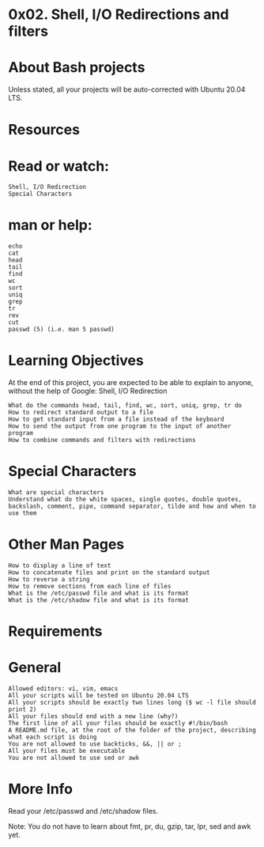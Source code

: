 # 0x02. Shell, I/O Redirections and filters


# About Bash projects

Unless stated, all your projects will be auto-corrected with Ubuntu 20.04 LTS.

# Resources

# Read or watch:

    Shell, I/O Redirection
    Special Characters

# man or help:

    echo
    cat
    head
    tail
    find
    wc
    sort
    uniq
    grep
    tr
    rev
    cut
    passwd (5) (i.e. man 5 passwd)

# Learning Objectives

At the end of this project, you are expected to be able to explain to anyone, without the help of Google:
Shell, I/O Redirection

    What do the commands head, tail, find, wc, sort, uniq, grep, tr do
    How to redirect standard output to a file
    How to get standard input from a file instead of the keyboard
    How to send the output from one program to the input of another program
    How to combine commands and filters with redirections

# Special Characters

    What are special characters
    Understand what do the white spaces, single quotes, double quotes, backslash, comment, pipe, command separator, tilde and how and when to use them

# Other Man Pages

    How to display a line of text
    How to concatenate files and print on the standard output
    How to reverse a string
    How to remove sections from each line of files
    What is the /etc/passwd file and what is its format
    What is the /etc/shadow file and what is its format

# Requirements
# General

    Allowed editors: vi, vim, emacs
    All your scripts will be tested on Ubuntu 20.04 LTS
    All your scripts should be exactly two lines long ($ wc -l file should print 2)
    All your files should end with a new line (why?)
    The first line of all your files should be exactly #!/bin/bash
    A README.md file, at the root of the folder of the project, describing what each script is doing
    You are not allowed to use backticks, &&, || or ;
    All your files must be executable
    You are not allowed to use sed or awk

# More Info

Read your /etc/passwd and /etc/shadow files.

Note: You do not have to learn about fmt, pr, du, gzip, tar, lpr, sed and awk yet.
